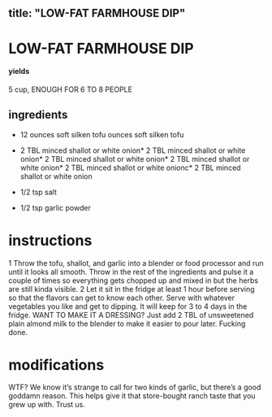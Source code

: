 

	
title: "LOW-FAT FARMHOUSE DIP"
---
# LOW-FAT FARMHOUSE DIP
#### yields
5 cup, ENOUGH FOR 6 TO 8 PEOPLE
## ingredients
* 12 ounces soft silken tofu ounces soft silken tofu
* 2 TBL minced shallot or white onion* 2 TBL minced shallot or white onion* 2 TBL minced shallot or white onion* 2 TBL minced shallot or white onion* 2 TBL minced shallot or white onionc* 2 TBL minced shallot or white onion
* 1/2 tsp salt

* 1/2 tsp garlic powder

# instructions
1 Throw the tofu, shallot, and garlic into a blender or food processor and run until it looks all smooth. Throw in the rest of the ingredients and pulse it a couple of times so everything gets chopped up and mixed in but the herbs are still kinda visible.
2 Let it sit in the fridge at least 1 hour before serving so that the flavors can get to know each other. Serve with whatever vegetables you like and get to dipping. It will keep for 3 to 4 days in the fridge.
WANT TO MAKE IT A DRESSING?
Just add 2 TBL of unsweetened plain almond milk to the blender to make it easier to pour later. Fucking done.

# modifications

WTF?
 We know it’s strange to call for two kinds of garlic, but there’s a good goddamn reason. This helps give it that store-bought ranch taste that you grew up with. Trust us.
	
	
